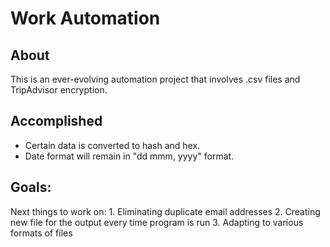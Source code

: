 # Work Automation

## About 

This is an ever-evolving automation project that involves .csv files and TripAdvisor encryption.
<br>

## Accomplished
* Certain data is converted to hash and hex. 
* Date format will remain in "dd mmm, yyyy" format.

## Goals: 
Next things to work on:
    1. Eliminating duplicate email addresses
    2. Creating new file for the output every time program is run
    3. Adapting to various formats of files